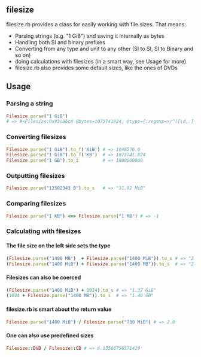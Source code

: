 ## filesize
filesize.rb provides a class for easily working with file sizes.
That means:

* Parsing strings (e.g. "1 GiB") and saving it internally as bytes
* Handling both SI and binary prefixes
* Converting from any type and unit to any other (SI to SI, SI to Binary and so on)
* doing calculations with filesizes (in a smart way, see Usage for more)
* filesize.rb also provides some default sizes, like the ones of DVDs

## Usage
### Parsing a string
```ruby
Filesize.parse("1 GiB")
# => #<Filesize:0x93c06c8 @bytes=1073741824, @type={:regexp=>/^([\d,.]+)?\s?(?:([kmgtpezy])i)?b$/i, :multiplier=>1024, :presuffix=>"i"}>
```

### Converting filesizes
```ruby
Filesize.parse("1 GiB").to_f('KiB') # => 1048576.0
Filesize.parse("1 GiB").to_f('KB')  # => 1073741.824
Filesize.parse("1 GB").to_i         # => 1000000000
```

### Outputting filesizes
```ruby
Filesize.parse("12502343 B").to_s   # => "11.92 MiB"
```

### Comparing filesizes
```ruby
Filesize.parse("1 KB") <=> Filesize.parse("1 MB") # => -1
```

### Calculating with filesizes
#### The file size on the left side sets the type
```ruby
(Filesize.parse("1400 MB")  + Filesize.parse("1400 MiB")).to_s # => "2.87 GB"
(Filesize.parse("1400 MiB") + Filesize.parse("1400 MB")).to_s  # => "2.67 GiB"
```

#### Filesizes can also be coerced
```ruby
(Filesize.parse("1400 MiB") + 1024).to_s # => "1.37 GiB"
(1024 + Filesize.parse("1400 MB")).to_s  # => "1.40 GB"
```

#### filesize.rb is smart about the return value
```ruby
Filesize.parse("1400 MiB") / Filesize.parse("700 MiB") # => 2.0
```

#### One can also use predefined sizes
```ruby
Filesize::DVD / Filesize::CD # => 6.13566756571429
```
